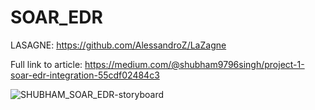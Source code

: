 # SOAR_EDR
LASAGNE: https://github.com/AlessandroZ/LaZagne

Full link to article: https://medium.com/@shubham9796singh/project-1-soar-edr-integration-55cdf02484c3

![SHUBHAM_SOAR_EDR-storyboard](https://github.com/user-attachments/assets/7cb85d69-9ee6-4ed9-ba66-b505b46b6003)

